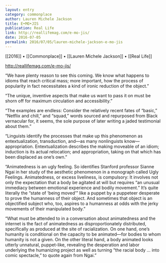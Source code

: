 ```yaml
---
layout: entry
category: commonplace
author: Lauren Michele Jackson
title: E•MO•JIS
publication: Real Life
link: http://reallifemag.com/e-mo-jis/
date: 2016-07-05
permalink: 2016/07/05/lauren-michele-jackson-e-mo-jis
---
```


[[2016]] • [[Commonplace]] • [[Lauren Michele Jackson]] • [[Real Life]]

http://reallifemag.com/e-mo-jis/

“We have plenty reason to see this coming. We know what happens to idioms that reach critical mass; more important, how the process of popularity in fact necessitates a kind of ironic reduction of the object.”

“The unique, inventive aspects that make us want to pass it on must be shorn off for maximum circulation and accessibility.”

“The examples are endless: Consider the relatively recent fates of “basic,” “Netflix and chill,” and “squad,” words sourced and repurposed from Black vernacular for, it seems, the sole purpose of later writing a jaded testimonial about them.”

“Linguists identify the processes that make up this phenomenon as entextualization, transduction, and—as many nonlinguists know—appropriation. Entextualization describes the making moveable of an idiom; induction is its actual relocation; and appropriation, taking on that which has been displaced as one’s own.”

“Animatedness is an ugly feeling. So identifies Stanford professor Sianne Ngai in her study of the aesthetic phenomenon in a monograph called Ugly Feelings. Animatedness, or excess liveliness, is compulsory: It involves not only the expectation that a body be agitated at will but requires “an unusual immediacy between emotional experience and bodily movement.” It’s quite literally the “state of ‘being moved’” like a puppet by a puppeteer desperate to prove the humanness of their object. And sometimes that object is an objectified subject who, too, aspires to a humanness at odds with the jerky movements of their manipulated body.”

“What must be attended to in a conversation about animatedness and the internet is the fact of animatedness as disproportionately distributed, specifically as produced at the site of racialization. On one hand, one’s humanity is conditional on the capacity to be animated—for bodies to whom humanity is not a given. On the other literal hand, a body animated looks utterly unnatural, puppet-like, revealing the desperation and labor underlying the humanizing project as well as turning “the racial body … into comic spectacle,” to quote again from Ngai.”

